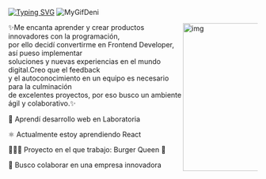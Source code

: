 <a href="https://git.io/typing-svg"><img src="https://readme-typing-svg.demolab.com?font=Fira+Code&size=30&pause=1000&color=F733E9&background=23E7FF00&center=verdadero&vCenter=falso&width=435&lines=Hola+%F0%9F%91%8B+Soy+Denis" alt="Typing SVG" /></a>
![MyGifDeni](https://user-images.githubusercontent.com/104202005/199548058-b26bc727-27d5-45e6-8538-e840d95aa88a.gif)

<img align="right" src="https://user-images.githubusercontent.com/104202005/199613663-9d2720fc-c2b0-410f-93c9-c5fd024855f8.gif" width="300px" alt="img" align="right" style="max-width: 30%;">

<p dir="auto">
✨Me encanta aprender y crear productos innovadores con la programación, <br>
  por ello decidí convertirme en Frontend Developer, así pueso implementar <br>
  soluciones y nuevas experiencias en el mundo digital.Creo que el feedback<br>
  y el autoconocimiento en un equipo es necesario para la culminación <br>
  de excelentes proyectos, por eso busco un ambiente ágil y colaborativo.✨<br> 
</p>


💛 Aprendí desarrollo web en Laboratoria

⚛️ Actualmente estoy aprendiendo React

👩🏻‍💻  Proyecto en el que trabajo: Burger Queen 🌱

👯 Busco colaborar en una empresa innovadora




